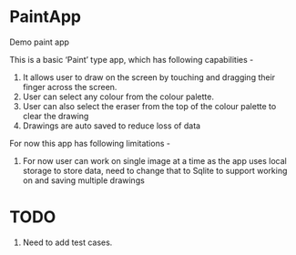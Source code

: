 # PaintApp
Demo paint app

This is a basic ‘Paint’ type app, which has following capabilities - 

1. It allows user to draw on the screen by touching and dragging their finger across the screen.
2. User can select any colour from the colour palette.
3. User can also select the eraser from the top of the colour palette to clear the drawing
4. Drawings are auto saved to reduce loss of data

For now this app has following limitations - 

1. For now user can work on single image at a time as the app uses local storage to store data, need to change that to Sqlite to support working on and saving multiple drawings

# TODO
1. Need to add test cases.



